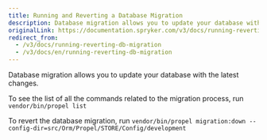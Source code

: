 ```yaml
---
title: Running and Reverting a Database Migration
description: Database migration allows you to update your database with the latest changes.
originalLink: https://documentation.spryker.com/v3/docs/running-reverting-db-migration
redirect_from:
  - /v3/docs/running-reverting-db-migration
  - /v3/docs/en/running-reverting-db-migration
---
```


Database migration allows you to update your database with the latest changes.

To see the list of all the commands related to the migration process, run
`vendor/bin/propel list`

To revert the database migration, run
`vendor/bin/propel migration:down --config-dir=src/Orm/Propel/STORE/Config/development`

<!-- Last review date: Nov 6, 2018 by Rene Klatt, Helen Kravchenko -->

